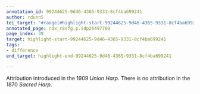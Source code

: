 ```yaml
---
annotation_id: 99244625-9d46-4365-9331-8cf4ba699241
author: rdunn5
tei_target: "#range(#highlight-start-99244625-9d46-4365-9331-8cf4ba699241, #highlight-end-99244625-9d46-4365-9331-8cf4ba699241)"
annotated_page: rdx_r8sfg.p.idp26497760
page_index: 39
target: highlight-start-99244625-9d46-4365-9331-8cf4ba699241
tags:
- difference
end_target: highlight-end-99244625-9d46-4365-9331-8cf4ba699241

---
```

Attribution introduced in the 1909 *Union Harp*.  There is no attribution in the 1870 *Sacred Harp*.